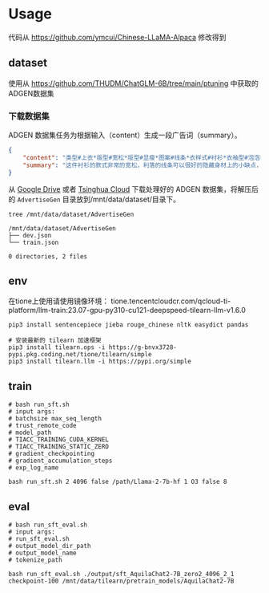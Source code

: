 # Usage

代码从 https://github.com/ymcui/Chinese-LLaMA-Alpaca 修改得到

## dataset
使用从 https://github.com/THUDM/ChatGLM-6B/tree/main/ptuning 中获取的ADGEN数据集

### 下载数据集
ADGEN 数据集任务为根据输入（content）生成一段广告词（summary）。

```json
{
    "content": "类型#上衣*版型#宽松*版型#显瘦*图案#线条*衣样式#衬衫*衣袖型#泡泡袖*衣款式#抽绳",
    "summary": "这件衬衫的款式非常的宽松，利落的线条可以很好的隐藏身材上的小缺点，穿在身上有着很好的显瘦效果。领口装饰了一个可爱的抽绳，漂亮的绳结展现出了十足的个性，配合时尚的泡泡袖型，尽显女性甜美可爱的气息。"
}
```

从 [Google Drive](https://drive.google.com/file/d/13_vf0xRTQsyneRKdD1bZIr93vBGOczrk/view?usp=sharing) 或者 [Tsinghua Cloud](https://cloud.tsinghua.edu.cn/f/b3f119a008264b1cabd1/?dl=1) 下载处理好的 ADGEN 数据集，将解压后的 `AdvertiseGen` 目录放到/mnt/data/dataset/目录下。

```shell
tree /mnt/data/dataset/AdvertiseGen

/mnt/data/dataset/AdvertiseGen
├── dev.json
└── train.json

0 directories, 2 files
```

## env

在tione上使用请使用镜像环境： tione.tencentcloudcr.com/qcloud-ti-platform/llm-train:23.07-gpu-py310-cu121-deepspeed-tilearn-llm-v1.6.0

```shell
pip3 install sentencepiece jieba rouge_chinese nltk easydict pandas

# 安装最新的 tilearn 加速框架
pip3 install tilearn.ops -i https://g-bnvx3728-pypi.pkg.coding.net/tione/tilearn/simple
pip3 install tilearn.llm -i https://pypi.org/simple  
```


## train

```shell
# bash run_sft.sh 
# input args: 
# batchsize max_seq_length
# trust_remote_code
# model_path
# TIACC_TRAINING_CUDA_KERNEL
# TIACC_TRAINING_STATIC_ZERO
# gradient_checkpointing
# gradient_accumulation_steps
# exp_log_name

bash run_sft.sh 2 4096 false /path/Llama-2-7b-hf 1 O3 false 8

```

## eval
```shell
# bash run_sft_eval.sh 
# input args: 
# run_sft_eval.sh
# output_model_dir_path
# output_model_name
# tokenize_path

bash run_sft_eval.sh ./output/sft_AquilaChat2-7B_zero2_4096_2_1 checkpoint-100 /mnt/data/tilearn/pretrain_models/AquilaChat2-7B
```